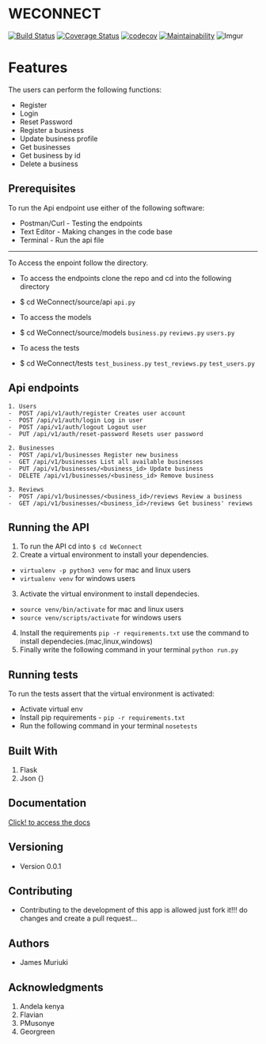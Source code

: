 WECONNECT
====
[![Build Status](https://travis-ci.org/james947/WeConnect.svg?branch=challenge_3)](https://travis-ci.org/james947/WeConnect)
[![Coverage Status](https://coveralls.io/repos/github/james947/WeConnect/badge.svg?branch=challenge_3&service=github)](https://coveralls.io/github/james947/WeConnect?branch=challenge_3&service=github)
[![codecov](https://codecov.io/gh/james947/WeConnect/branch/challenge_3/graph/badge.svg)](https://codecov.io/gh/james947/WeConnect)
[![Maintainability](https://api.codeclimate.com/v1/badges/89ce316b88ffd4f469f7/maintainability)](https://codeclimate.com/github/james947/WeConnect/maintainability)
![Imgur](https://i.imgur.com/urrmxwS.png)

Features
===
The users can perform the following functions:

* Register
* Login
* Reset Password
* Register a business
* Update business profile
* Get businesses
* Get business by id
* Delete a business

Prerequisites
----
To run the Api endpoint use either of the following software:
* Postman/Curl - Testing the endpoints
* Text Editor - Making changes in the code base
*  Terminal - Run the api file

----
To Access the enpoint follow the directory.
- To access the endpoints clone the repo and cd into the following directory
* $ cd WeConnect/source/api ```api.py```

- To access the models
* $ cd WeConnect/source/models ```business.py``` ```reviews.py``` ```users.py```

- To acess the tests
* $ cd WeConnect/tests ```test_business.py``` ```test_reviews.py``` ```test_users.py```

Api endpoints
---
```
1. Users 
-  POST /api/v1/auth/register Creates user account
-  POST /api/v1/auth/login Log in user
-  POST /api/v1/auth/logout Logout user
-  PUT /api/v1/auth/reset-password Resets user password

2. Businesses
-  POST /api/v1/businesses Register new business
-  GET /api/v1/businesses List all available businesses
-  PUT /api/v1/businesses/<business_id> Update business 
-  DELETE /api/v1/businesses/<business_id> Remove business

3. Reviews
-  POST /api/v1/businesses/<business_id>/reviews Review a business
-  GET /api/v1/businesses/<business_id>/reviews Get business' reviews
```

Running the API
---
1. To run the API cd into ```$ cd WeConnect```
2. Create a virtual environment to install your dependencies.
* ```virtualenv -p python3 venv``` for mac and linux users
* ```virtualenv venv``` for windows users
3. Activate the virtual environment to install dependecies.
* ```source venv/bin/activate``` for mac and linux users
* ```source venv/scripts/activate``` for windows users
4. Install the requirements
```pip -r requirements.txt``` use the command to install dependecies.(mac,linux,windows)
5. Finally write the following command in your terminal ```python run.py```

Running tests
---
To run the tests assert that the virtual environment is activated:

* Activate virtual env
* Install pip requirements - ```pip -r requirements.txt```
* Run the following command in your terminal ```nosetests```

Built With
---
1. Flask 
2. Json {}

Documentation
---
[Click! to access the docs](https://app.apiary.io/weconnect13/editor)

Versioning
---
- Version 0.0.1

Contributing
---
- Contributing to the development of this app is allowed just fork it!!!
  do changes and create a pull request...

Authors
---
* James Muriuki

Acknowledgments
---
1. Andela kenya
2. Flavian 
3. PMusonye
4. Georgreen